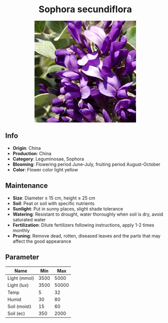 <h1 align='center'>Sophora secundiflora</h1>
<p align="center">
    <img 
        align='center'
        width='320'
        src="../images/sophora secundiflora.png" 
        alt='Sophora secundiflora' />
</p>

## Info

 - **Origin**: China
 - **Production**: China
 - **Category**: Leguminosae, Sophora
 - **Blooming**: Flowering period June-July, fruiting period August-October
 - **Color**: Flower color light yellow

## Maintenance

 - **Size**: Diameter ≥ 15 cm, height ≥ 25 cm
 - **Soil**: Peat or soil with specific nutrients
 - **Sunlight**: Put in sunny places, slight shade tolerance
 - **Watering**: Resistant to drought, water thoroughly when soil is dry, avoid saturated water
 - **Fertilization**: Dilute fertilizers following instructions, apply 1-2 times monthly
 - **Pruning**: Remove dead, rotten, diseased leaves and the parts that may affect the good appearance

## Parameter

| Name         | Min  | Max   |
|--------------|------|-------|
| Light (mmol) | 3500 | 5000  |
| Light (lux)  | 3500 | 50000 |
| Temp         | 5    | 32    |
| Humid        | 30   | 80    |
| Soil (moist) | 15   | 60    |
| Soil (ec)    | 350  | 2000  |